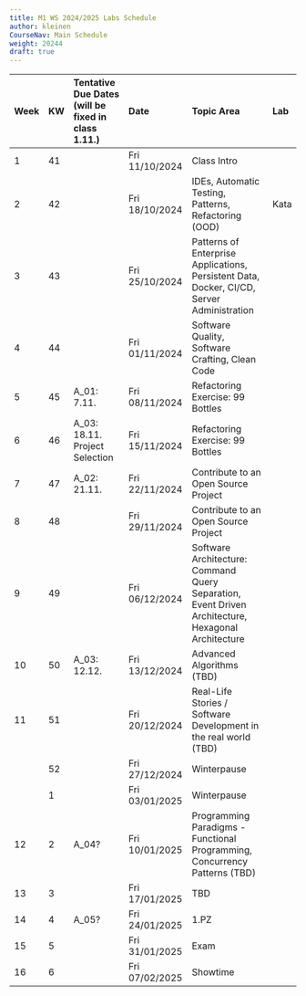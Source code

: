 ```yaml
---
title: M1 WS 2024/2025 Labs Schedule
author: kleinen
CourseNav: Main Schedule
weight: 20244
draft: true
---
```

| Week | KW  | Tentative Due Dates (will be fixed in class 1.11.)           | Date           | Topic Area                                                                                         | Lab  |
| :--- | :-- | :------------------- | :------------- | :------------------------------------------------------------------------------------------------- | :--- |
| 1    | 41  |                      | Fri 11/10/2024 | Class Intro                                                                                        |      |
| 2    | 42  |                      | Fri 18/10/2024 | IDEs, Automatic Testing, Patterns, Refactoring (OOD)                                               | Kata |
| 3    | 43  |                      | Fri 25/10/2024 | Patterns of Enterprise Applications, Persistent Data, Docker, CI/CD, Server Administration         |      |
| 4    | 44  |                      | Fri 01/11/2024 | Software Quality, Software Crafting, Clean Code                                                    |      |
| 5    | 45  | A_01: 7.11.          | Fri 08/11/2024 | Refactoring Exercise: 99 Bottles                                                                   |      |
| 6    | 46  | A_03: 18.11. Project Selection                      | Fri 15/11/2024 | Refactoring Exercise: 99 Bottles                                                                   |      |
| 7    | 47  | A_02: 21.11. | Fri 22/11/2024 | Contribute to an Open Source Project                                                               |      |
| 8    | 48  |                      | Fri 29/11/2024 | Contribute to an Open Source Project                                                               |      |
| 9    | 49  |                      | Fri 06/12/2024 | Software Architecture: Command Query Separation, Event Driven Architecture, Hexagonal Architecture |      |
| 10   | 50  | A_03: 12.12.                     | Fri 13/12/2024 | Advanced Algorithms (TBD)                                                                          |      |
| 11   | 51  |                      | Fri 20/12/2024 | Real-Life Stories / Software Development in the real world (TBD)                                   |      |
|      | 52  |                      | Fri 27/12/2024 | Winterpause                                                                                        |      |
|      | 1   |                      | Fri 03/01/2025 | Winterpause                                                                                        |      |
| 12   | 2   | A_04?                     | Fri 10/01/2025 | Programming Paradigms - Functional Programming, Concurrency Patterns (TBD)                         |      |
| 13   | 3   |                      | Fri 17/01/2025 | TBD                                                                                                |      |
| 14   | 4   | A_05?                     | Fri 24/01/2025 | 1.PZ                                                                                               |      |
| 15   | 5   |                      | Fri 31/01/2025 | Exam                                                                                               |      |
| 16   | 6   |                      | Fri 07/02/2025 | Showtime                                                                                           |      |

